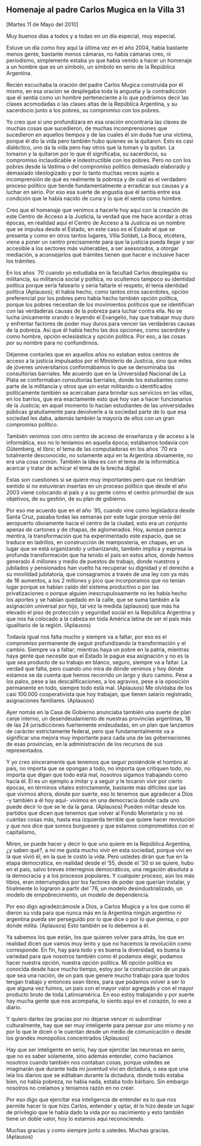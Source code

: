 Homenaje al padre Carlos Mugica en la Villa 31
----------------------------------------------

[Martes 11 de Mayo del 2010]

Muy buenos días a todos y a todas en un día especial, muy especial.

Estuve un día como hoy aquí la última vez en el año 2004, había bastante
menos gente, bastante menos cámaras, no había cámaras creo, ni
periodismo, simplemente estaba yo que había venido a hacer un homenaje a
un hombre que es un símbolo, un símbolo en serio de la República
Argentina.

Recién escuchaba la oración del padre Carlos Mugica construida por él
mismo, en esa oración se desplegaba toda la angustia y la contradicción
que él sentía como un hombre perteneciente a lo que podríamos decir las
clases acomodadas o las clases altas de la República Argentina, y su
sacerdocio junto a los pobres, su compromiso con los pobres.

Yo creo que si uno profundizara en esa oración encontraría las claves de
muchas cosas que sucedieron, de muchas incomprensiones que sucedieron en
aquellos tiempos y de las cuales él sin duda fue una víctima, porque él
dio la vida pero también hubo quienes se la quitaron. Esto es casi
dialéctico, uno da la vida pero hay otros que la toman y la quitan. La
tomaron y la quitaron por lo que él significaba, su sacerdocio, su
compromiso inclaudicable e indestructible con los pobres. Pero no con
los pobres desde la lástima o del compromiso político demasiado
elaborado y demasiado ideologizado y por lo tanto muchas veces sujeto a
incomprensión de qué es realmente la pobreza y de cuál es el verdadero
proceso político que tiende fundamentalmente a erradicar sus causas y a
luchar en serio. Por eso esa suerte de angustia que él sentía entre esa
condición que le había nacido de cuna y lo que él sentía como hombre.

Creo que el homenaje que venimos a hacerle hoy aquí con la creación de
este Centro de Acceso a la Justicia, la verdad que me hace acordar a
otras épocas, en realidad aquí el Centro de Acceso a la Justicia es un
nombre que se impulsa desde el Estado, en este caso es el Estado el que
se presenta y como en otros tantos lugares, Villa Soldati, La Boca,
etcétera, viene a poner un centro precisamente para que la justicia
pueda llegar y ser accesible a los sectores más vulnerables, a ser
asesorados, a otorgar mediación, a aconsejarlos qué trámites tienen que
hacer e inclusive hacer los trámites.

En los años ´70 cuando yo estudiaba en la facultad Carlos desplegaba su
militancia, su militancia social y política, no ocultemos tampoco su
identidad política porque sería falsearlo y sería faltarle el respeto,
él tenía identidad política (Aplausos); él había hecho, como tantos
otros sacerdotes, opción preferencial por los pobres pero había hecho
también opción política, porque los pobres necesitan de los movimientos
políticos que se identifican con las verdaderas causas de la pobreza
para luchar contra ella. No se lucha únicamente orando o leyendo el
Evangelio, hay que trabajar muy duro y enfrentar factores de poder muy
duros para vencer las verdaderas causas de la pobreza. Así que él había
hecho las dos opciones, como sacerdote y como hombre, opción
eclesiástica y opción política. Por eso, a las cosas por su nombre para
no confundirnos.

Déjenme contarles que en aquellos años no estaban estos centros de
acceso a la justicia impulsados por el Ministerio de Justicia, sino que
miles de jóvenes universitarios conformábamos lo que se denominaba las
consultorías barriales. Me acuerdo que en la Universidad Nacional de La
Plata se conformaban consultorías barriales, donde los estudiantes como
parte de la militancia y otros que sin estar militando o identificados
políticamente también se acercaban para brindar sus servicios en las
villas, en los barrios, que era exactamente esto que hoy van a hacer
funcionarios de la Justicia; en aquel momento lo hacían estudiantes de
las universidades públicas gratuitamente para devolverle a la sociedad
parte de lo que esa sociedad les daba, además también la mayoría de
ellos con un gran compromiso político.

También venimos con otro centro de acceso de enseñanza y de acceso a la
informática, eso no lo teníamos en aquella época; estábamos todavía con
Gütemberg, el libro; el tema de las computadoras en los años ´70 era
totalmente desconocido, no solamente aquí en la Argentina obviamente, no
era una cosa común. También la idea es con el tema de la informática
acercar y tratar de achicar el tema de la brecha digital.

Estas son cuestiones si se quiere muy importantes pero que no tendrían
sentido si no estuvieran insertas en un proceso político que desde el
año 2003 viene colocando al país y a su gente como el centro primordial
de sus objetivos, de su gestión, de su plan de gobierno.

Por eso me acuerdo que en el año ´95, cuando vine como legisladora desde
Santa Cruz, pasaba todas las semanas por este lugar porque venía del
aeropuerto obviamente hacia el centro de la ciudad, esto era un conjunto
apenas de cartones y de chapas, de aglomerados. Hoy, aunque parezca
mentira, la transformación que ha experimentado este espacio, que se
traduce en ladrillos, en construcción de mampostería, en chapas, en un
lugar que se está organizando y urbanizando, también implica y expresa
la profunda transformación que ha tenido el país en estos años, donde
hemos generado 4 millones y medio de puestos de trabajo, donde nuestros
y jubilados y pensionados han vuelto ha recuperar su dignidad y el
derecho a su movilidad jubilatoria, que consagramos a través de una ley
con ya más de 16 aumentos, a los 2 millones y pico que incorporamos que
no tenían lugar porque se habían caído del sistema productivo o por las
privatizaciones o porque alguien inescrupulosamente no les había hecho
los aportes y se habían quedado en la calle, que se suma también a la
asignación universal por hijo, tal vez la medida (aplausos) que más ha
elevado el piso de protección y seguridad social en la República
Argentina y que nos ha colocado a la cabeza en toda América latina de
ser el país más igualitario de la región. (Aplausos)

Todavía igual nos falta mucho y siempre va a faltar, por eso es el
compromiso permanente de seguir profundizando la transformación y el
cambio. Siempre va a faltar; mientras haya un pobre en la patria,
mientras haya gente que necesite que el Estado le pague esa asignación y
no es la que sea producto de su trabajo en blanco, seguro, siempre va a
faltar. La verdad que falta, pero cuando uno mira de dónde venimos y hoy
dónde estamos se da cuenta que hemos recorrido un largo y duro camino.
Pese a los palos, pese a las descalificaciones, a los agravios, pese a
la oposición permanente en todo, siempre todo está mal. (Aplausos) Me
olvidaba de los casi 100.000 cooperativista que hoy trabajan, que tienen
salario registrado, asignaciones familiares. (Aplausos)

Ayer nomás en la Casa de Gobierno anunciaba también una suerte de plan
canje interno, un desendeudamiento de nuestras provincias argentinas, 18
de las 24 jurisdicciones fuertemente endeudadas, en un plan que lanzamos
de carácter estrictamente federal, pero que fundamentalmente va a
significar una mejora muy importante para cada una de las gobernaciones
de esas provincias, en la administración de los recursos de sus
representados.

Y yo creo sinceramente que tenemos que seguir poniéndole el hombro al
país, no importa que se opongan a todo, no importa que critiquen todo,
no importa que digan que todo está mal, nosotros sigamos trabajando como
hacía él. El es un ejemplo a imitar y a seguir y le tocaron vivir por
cierto épocas, en términos vitales estrictamente, bastante más difíciles
que las que vivimos ahora, donde por suerte, eso lo tenemos que
agradecer a Dios -y también a él hoy aquí- vivimos en una democracia
donde cada uno puede decir lo que se le da la gana. (Aplausos) Pueden
militar desde los partidos que dicen que tenemos que volver al Fondo
Monetario y no sé cuántas cosas más, hasta esa izquierda terrible que
quiere hacer revolución y que nos dice que somos burgueses y que estamos
comprometidos con el capitalismo,

Miren, se puede hacer y decir lo que uno quiere en la República
Argentina, ¿y saben qué?, a mí me gusta mucho vivir en esta sociedad,
porque viví en la que vivió él, en la que le costó la vida. Pero ustedes
dirán que fue en la etapa democrática, en realidad desde el ‘55, desde
el ‘30 si se quiere, hubo en el país, salvo breves interregnos
democráticos, una negación absoluta a la democracia y a los procesos
populares. Y cualquier proceso, aún los más tibios, eran interrumpidos
por los factores de poder que querían instalar, y finalmente lo lograron
a partir del '76, un modelo desindustrializado, un modelo de
empobrecimiento, un modelo de dependencia.

Por eso digo agradezcámosle a Dios, a Carlos Mugica y a los que como él
dieron su vida para que nunca más en la Argentina ningún argentino ni
argentina pueda ser perseguido por lo que dice o por lo que piensa, o
por donde milita. (Aplausos) Esto también se lo debemos a él.

Ya sabemos los que están, los que quieren volver para atrás, los que en
realidad dicen que vamos muy lento y que no hacemos la revolución como
corresponde. En fin, hay para todo y es buena la diversidad, es buena la
variedad para que nosotros también como él podamos elegir, podamos hacer
nuestra opción, nuestra opción política. Mi opción política es conocida
desde hace mucho tiempo, estoy por la construcción de un país que sea
una nación, de un país que genere mucho trabajo para que todos tengan
trabajo y entonces sean libres, para que podamos volver a ser lo que
alguna vez fuimos, un país con el mayor valor agregado y con el mayor
producto bruto de toda Latinoamérica. En eso estoy trabajando y por
suerte hay mucha gente que nos acompaña, lo siento aquí en el corazón,
lo veo a diario.

Y quiero darles las gracias por no dejarse vencer ni subordinar
culturalmente, hay que ser muy inteligente para pensar por uno mismo y
no por lo que le dicen o le cuentan desde un medio de comunicación o
desde los grandes monopolios concentrados (Aplausos)

Hay que ser inteligente en serio, hay que ejercitar las neuronas en
serio, que no es saber solamente, sino además entender, como hacíamos
nosotros cuando también nos contaban cosas, porque ustedes se imaginarán
que durante toda mi juventud viví en dictadura, o sea que una leía los
diarios que se editaban durante la dictadura, donde todo estaba bien, no
había pobreza, no había nada, estaba todo bárbaro. Sin embargo nosotros
no creíamos y teníamos razón en no creer.

Por eso digo que ejercitar esa inteligencia de entender es lo que nos
permite hacer lo que hizo Carlos, entender y optar, él lo hizo desde un
lugar de privilegio que le había dado la vida por su nacimiento y esto
también tiene un doble valor, hoy lo estamos aquí reconociendo.

Muchas gracias y como siempre junto a ustedes. Muchas gracias.
(Aplausos)

 

 
